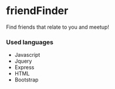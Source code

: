 # friendFinder
Find friends that relate to you and meetup!

### Used languages
* Javascript
* Jquery
* Express
* HTML
* Bootstrap
